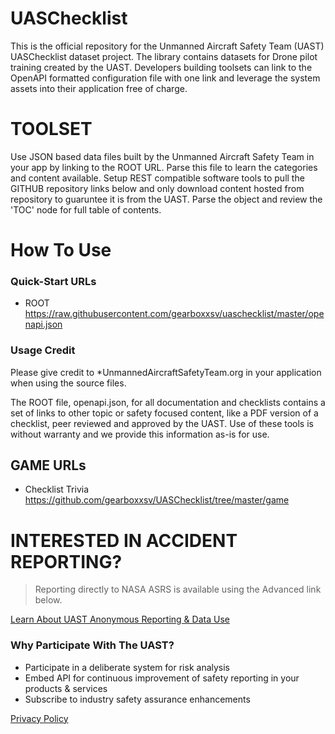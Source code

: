 # UASChecklist
This is the official repository for the Unmanned Aircraft Safety Team (UAST) UASChecklist dataset project.  The library contains datasets for Drone pilot training created by the UAST.   Developers building toolsets can link to the OpenAPI formatted configuration file with one link and leverage the system assets into their application free of charge.  


# TOOLSET 
Use JSON based data files built by the Unmanned Aircraft Safety Team in your app by linking to the ROOT URL.  Parse this file to learn the categories and content available.  Setup REST compatible software tools to pull the GITHUB repository links below and only download content hosted from repository to guaruntee it is from the UAST. Parse the object and review the 'TOC' node for full table of contents.

# How To Use
### Quick-Start URLs
*  ROOT https://raw.githubusercontent.com/gearboxxsv/uaschecklist/master/openapi.json

### Usage Credit
Please give credit to *UnmannedAircraftSafetyTeam.org in your application when using the source files.
 
The ROOT file, openapi.json, for all documentation and checklists contains a set of links to other topic or safety focused content, like a PDF version of a checklist, peer reviewed and approved by the UAST.  Use of these tools is without warranty and we provide this information as-is for use. 

## GAME URLs 
*  Checklist Trivia        https://github.com/gearboxxsv/UASChecklist/tree/master/game


# INTERESTED IN ACCIDENT REPORTING?
 > Reporting directly to NASA ASRS is available using the Advanced link below. 

[Learn About UAST Anonymous Reporting & Data Use](https://github.com/gearboxxsv/OPENASRS)

 
### Why Participate With The UAST?
* Participate in a deliberate system for risk analysis
* Embed API for continuous improvement of safety reporting in your products & services
* Subscribe to industry safety assurance enhancements  

[Privacy Policy](https://www.unmannedaircraftsafetyteam.org/privacy-policy/)

 
